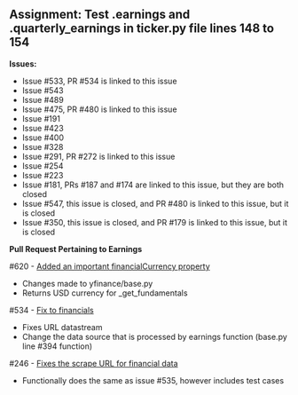 ## Assignment: Test .earnings and .quarterly_earnings in ticker.py file lines 148 to 154

**Issues:**

- Issue #533, PR #534 is linked to this issue
- Issue #543
- Issue #489
- Issue #475, PR #480 is linked to this issue
- Issue #191
- Issue #423
- Issue #400
- Issue #328
- Issue #291, PR #272 is linked to this issue
- Issue #254
- Issue #223
- Issue #181, PRs #187 and #174 are linked to this issue, but they are both closed
- Issue #547, this issue is closed, and PR #480 is linked to this issue, but it is closed
- Issue #350, this issue is closed, and PR #179 is linked to this issue, but it is closed

**Pull Request Pertaining to Earnings**

\#620 - [Added an important financialCurrency property](https://github.com/ranaroussi/yfinance/pull/620)

- Changes made to yfinance/base.py
- Returns USD currency for \_get_fundamentals

\#534 - [Fix to financials](https://github.com/ranaroussi/yfinance/pull/534)

- Fixes URL datastream
- Change the data source that is processed by earnings function (base.py line \#394 function)

\#246 - [Fixes the scrape URL for financial data](https://github.com/ranaroussi/yfinance/pull/246)

- Functionally does the same as issue \#535, however includes test cases
